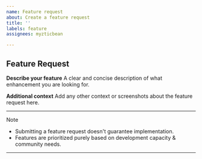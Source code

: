 ```yaml
---
name: Feature request
about: Create a feature request
title: ''
labels: feature
assignees: myzticbean

---
```

## Feature Request

**Describe your feature**
A clear and concise description of what enhancement you are looking for.

**Additional context**
Add any other context or screenshots about the feature request here.

---
> [!NOTE]
> - Submitting a feature request doesn't guarantee implementation.
> - Features are prioritized purely based on development capacity & community needs.

---
